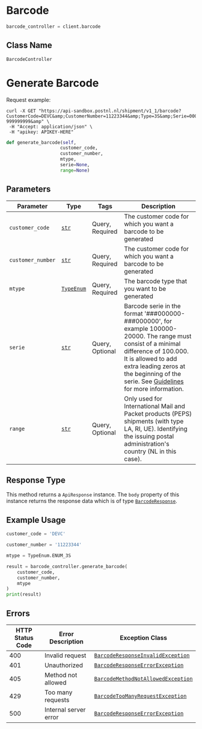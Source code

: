 # Barcode

```python
barcode_controller = client.barcode
```

## Class Name

`BarcodeController`


# Generate Barcode

Request example:

```
curl -X GET "https://api-sandbox.postnl.nl/shipment/v1_1/barcode?CustomerCode=DEVC&amp;CustomerNumber=11223344&amp;Type=3S&amp;Serie=000000000-999999999&amp" \
 -H "Accept: application/json" \
 -H "apikey: APIKEY-HERE" 
```

```python
def generate_barcode(self,
                    customer_code,
                    customer_number,
                    mtype,
                    serie=None,
                    range=None)
```

## Parameters

| Parameter | Type | Tags | Description |
|  --- | --- | --- | --- |
| `customer_code` | [`str`](../../doc/models/string-enum.md) | Query, Required | The customer code for which you want a barcode to be generated |
| `customer_number` | [`str`](../../doc/models/string-enum.md) | Query, Required | The customer code for which you want a barcode to be generated |
| `mtype` | [`TypeEnum`](../../doc/models/type-enum.md) | Query, Required | The barcode type that you want to be generated |
| `serie` | [`str`](../../doc/models/string-enum.md) | Query, Optional | Barcode serie in the format '###000000-###000000', for example 100000-20000. The range must consist of a minimal difference of 100.000. It is allowed to add extra leading zeros at the beginning of the serie. See [Guidelines](https://developer.postnl.nl/browse-apis/send-and-track/barcode-webservice/) for more information. |
| `range` | [`str`](../../doc/models/string-enum.md) | Query, Optional | Only used for International Mail and Packet products (PEPS) shipments (with type LA, RI, UE). Identifying the issuing postal administration's country (NL in this case). |

## Response Type

This method returns a `ApiResponse` instance. The `body` property of this instance returns the response data which is of type [`BarcodeResponse`](../../doc/models/barcode-response.md).

## Example Usage

```python
customer_code = 'DEVC'

customer_number = '11223344'

mtype = TypeEnum.ENUM_3S

result = barcode_controller.generate_barcode(
    customer_code,
    customer_number,
    mtype
)
print(result)
```

## Errors

| HTTP Status Code | Error Description | Exception Class |
|  --- | --- | --- |
| 400 | Invalid request | [`BarcodeResponseInvalidException`](../../doc/models/barcode-response-invalid-exception.md) |
| 401 | Unauthorized | [`BarcodeResponseErrorException`](../../doc/models/barcode-response-error-exception.md) |
| 405 | Method not allowed | [`BarcodeMethodNotAllowedException`](../../doc/models/barcode-method-not-allowed-exception.md) |
| 429 | Too many requests | [`BarcodeTooManyRequestException`](../../doc/models/barcode-too-many-request-exception.md) |
| 500 | Internal server error | [`BarcodeResponseErrorException`](../../doc/models/barcode-response-error-exception.md) |

